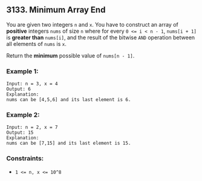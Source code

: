 ## 3133. Minimum Array End

You are given two integers ```n``` and ```x```. You have to construct an array of **positive** integers ```nums``` of size ```n``` where for every ```0 <= i < n - 1```, ```nums[i + 1]``` is **greater than** ```nums[i]```, and the result of the bitwise ```AND``` operation between all elements of ```nums``` is ```x```.

Return the **minimum** possible value of ```nums[n - 1]```.

### Example 1:
```
Input: n = 3, x = 4
Output: 6
Explanation:
nums can be [4,5,6] and its last element is 6.
```
### Example 2:
```
Input: n = 2, x = 7
Output: 15
Explanation:
nums can be [7,15] and its last element is 15.
```

### Constraints:

* ```1 <= n, x <= 10^8```